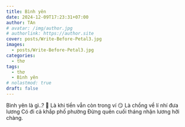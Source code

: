 ```yaml
---
title: Bình yên
date: 2024-12-09T17:23:31+07:00
author: TAn
# avatar: /img/author.jpg
# authorlink: https://author.site
cover: posts/Write-Before-Petal3.jpg
images:
  - posts/Write-Before-Petal3.jpg
categories:
  - thơ
tags:
  - thơ
  - Bình yên
# nolastmod: true
draft: false
---
```


Bình yên là gì..? 🤨
Là khi tiền vẫn còn trong ví 😏
Là chồng về lí nhí đưa lương
Có đi cả khắp phố phường
Đừng quên cuối tháng nhận lương hỡi chàng.